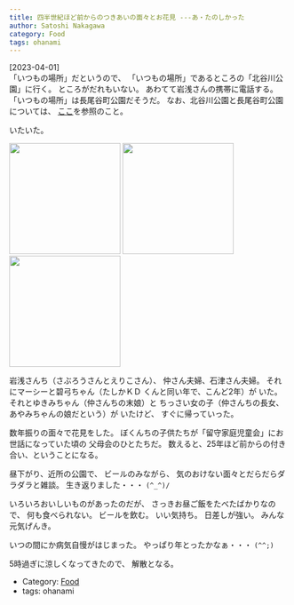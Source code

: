 ```yaml
---
title: 四半世紀ほど前からのつきあいの面々とお花見 ---あ・たのしかった
author: Satoshi Nakagawa
category: Food
tags: ohanami
---
```


[2023-04-01]  
 「いつもの場所」だというので、
「いつもの場所」であるところの「北谷川公園」に行く。
ところがだれもいない。
あわてて岩浅さんの携帯に電話する。
「いつもの場所」は長尾谷町公園だそうだ。
なお、北谷川公園と長尾谷町公園については、
[ここ](https://www.hira2.jp/town/archives-50355177.html)を参照のこと。

 いたいた。

<a href=/pict/2023-04-01-ishidu.jpg><img src="/pict/2023-04-01-ishidu.jpg" alt="" width="200"/></a>
<a href=/pict/2023-04-01-sakura.jpg><img src="/pict/2023-04-01-sakura.jpg" alt="" width="200"/></a>
<a href=/pict/2023-04-01-em-4.jpg><img src="/pict/2023-04-01-em-4.jpg" alt="" width="200"/></a>

 岩浅さんち（さぶろうさんとえりこさん）、
仲さん夫婦、石津さん夫婦。
それにマーシーと碧弓ちゃん（たしかＫＤ くんと同い年で、こんど2年）が
いた。
それとゆきみちゃん（仲さんちの末娘）と
ちっさい女の子（仲さんちの長女、あやみちゃんの娘だという）が
いたけど、
すぐに帰っていった。

 数年振りの面々で花見をした。
ぼくんちの子供たちが「留守家庭児童会」にお世話になっていた頃の
父母会のひとたちだ。
数えると、25年ほど前からの付き合い、ということになる。

 昼下がり、近所の公園で、
ビールのみながら、
気のおけない面々とだらだらダラダラと雑談。
生き返りました・・・ `(^_^)/`

 いろいろおいしいものがあったのだが、
さっきお昼ご飯をたべたばかりなので、
何も食べられない。
ビールを飲む。
いい気持ち。
日差しが強い。
みんな元気げんき。

 いつの間にか病気自慢がはじまった。
やっぱり年とったかなぁ・・・ `(^^;)`

 5時過ぎに涼しくなってきたので、
解散となる。

- Category: [Food](/categories.html#Food)
- tags: ohanami

